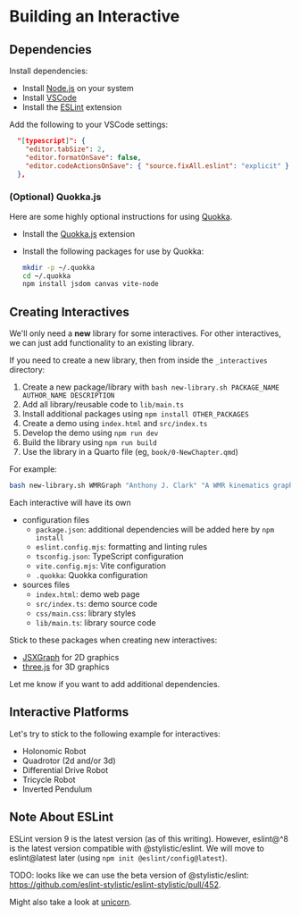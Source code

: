 # Building an Interactive

## Dependencies

Install dependencies:

- Install [Node.js](https://nodejs.org/) on your system
- Install [VSCode](https://code.visualstudio.com/)
- Install the [ESLint](https://marketplace.visualstudio.com/items?itemName=dbaeumer.vscode-eslint) extension

Add the following to your VSCode settings:

~~~json
  "[typescript]": {
    "editor.tabSize": 2,
    "editor.formatOnSave": false,
    "editor.codeActionsOnSave": { "source.fixAll.eslint": "explicit" }
  },
~~~

### (Optional) Quokka.js

Here are some highly optional instructions for using [Quokka](https://quokkajs.com/).

- Install the [Quokka.js](https://marketplace.visualstudio.com/items?itemName=WallabyJs.quokka-vscode) extension
- Install the following packages for use by Quokka:

  ~~~bash
  mkdir -p ~/.quokka
  cd ~/.quokka
  npm install jsdom canvas vite-node
  ~~~

## Creating Interactives

We'll only need a **new** library for some interactives. For other interactives, we can just add functionality to an existing library.

If you need to create a new library, then from inside the `_interactives` directory:

1. Create a new package/library with `bash new-library.sh PACKAGE_NAME AUTHOR_NAME DESCRIPTION`
2. Add all library/reusable code to `lib/main.ts`
3. Install additional packages using `npm install OTHER_PACKAGES`
4. Create a demo using `index.html` and `src/index.ts`
5. Develop the demo using `npm run dev`
6. Build the library using `npm run build`
7. Use the library in a Quarto file (eg, `book/0-NewChapter.qmd`)

For example:

~~~bash
bash new-library.sh WMRGraph "Anthony J. Clark" "A WMR kinematics graph library using JSXGraph."
~~~

Each interactive will have its own

- configuration files
  - `package.json`: additional dependencies will be added here by `npm install`
  - `eslint.config.mjs`: formatting and linting rules
  - `tsconfig.json`: TypeScript configuration
  - `vite.config.mjs`: Vite configuration
  - `.quokka`: Quokka configuration
- sources files
  - `index.html`: demo web page
  - `src/index.ts`: demo source code
  - `css/main.css`: library styles
  - `lib/main.ts`: library source code

Stick to these packages when creating new interactives:

- [JSXGraph](https://jsxgraph.org/) for 2D graphics
- [three.js](https://threejs.org/) for 3D graphics

Let me know if you want to add additional dependencies.

## Interactive Platforms

Let's try to stick to the following example for interactives:

- Holonomic Robot
- Quadrotor (2d and/or 3d)
- Differential Drive Robot
- Tricycle Robot
- Inverted Pendulum

## Note About ESLint

ESLint version 9 is the latest version (as of this writing). However, eslint@^8 is the latest version compatible with @stylistic/eslint. We will move to eslint@latest later (using `npm init @eslint/config@latest`).

TODO: looks like we can use the beta version of @stylistic/eslint: https://github.com/eslint-stylistic/eslint-stylistic/pull/452.

Might also take a look at [unicorn](https://github.com/sindresorhus/eslint-plugin-unicorn).
